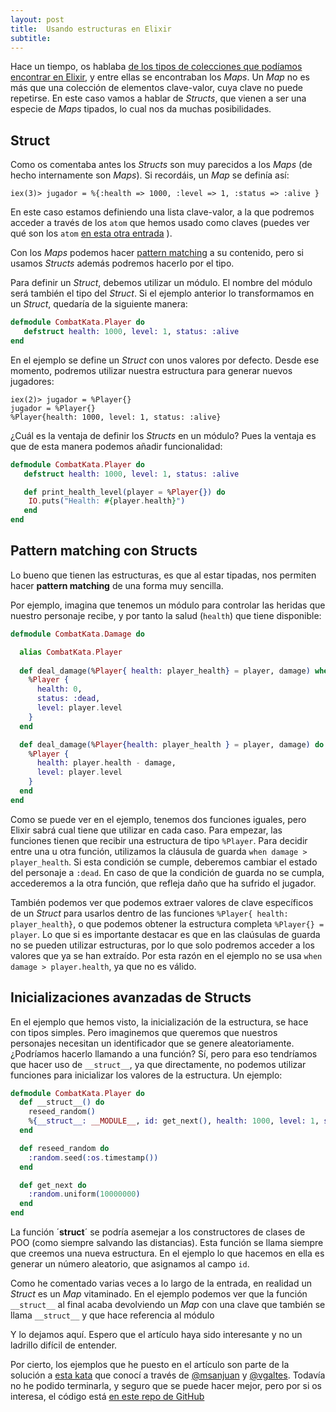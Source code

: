 ```yaml
---
layout: post
title:  Usando estructuras en Elixir
subtitle: 
---
```


Hace un tiempo, os hablaba [de los tipos de colecciones que podíamos encontrar en Elixir](https://charlascylon.com/2016-03-21-tipos-colecciones-Elixir), y entre ellas se encontraban los *Maps*. Un *Map* no es más que una colección de elementos clave-valor, cuya clave no puede repetirse. En este caso vamos a hablar de *Structs*, que vienen a ser una especie de *Maps* tipados, lo cual nos da muchas posibilidades.

## Struct

Como os comentaba antes los *Structs* son muy parecidos a los *Maps* (de hecho internamente son *Maps*). Si recordáis, un *Map* se definía así:

```
iex(3)> jugador = %{:health => 1000, :level => 1, :status => :alive }
```

En este caso estamos definiendo una lista clave-valor, a la que podremos acceder a través de los `atom` que hemos usado como claves (puedes ver qué son los `atom` [en esta otra entrada](https://charlascylon.com/2016-03-02-los-atoms-en-elixir) ).

Con los *Maps* podemos hacer [pattern matching](https://charlascylon.com/2016-02-24-Elixir-y-el-pattern-matching) a su contenido, pero si usamos *Structs* además podremos hacerlo por el tipo.

Para definir un *Struct*, debemos utilizar un módulo. El nombre del módulo será también el tipo del *Struct*. Si el ejemplo anterior lo transformamos en un *Struct*, quedaría de la siguiente manera:

```elixir
defmodule CombatKata.Player do
   defstruct health: 1000, level: 1, status: :alive  
end
```                                                                                           
En el ejemplo se define un *Struct* con unos valores por defecto. Desde ese momento, podremos utilizar nuestra estructura para generar nuevos jugadores:

```
iex(2)> jugador = %Player{}
jugador = %Player{}
%Player{health: 1000, level: 1, status: :alive}
```

¿Cuál es la ventaja de definir los *Structs* en un módulo? Pues la ventaja es que de esta manera podemos añadir funcionalidad:

```elixir
defmodule CombatKata.Player do
   defstruct health: 1000, level: 1, status: :alive

   def print_health_level(player = %Player{}) do
    IO.puts("Health: #{player.health}")
   end
end
```

## Pattern matching con Structs

Lo bueno que tienen las estructuras, es que al estar tipadas, nos permiten hacer **pattern matching** de una forma muy sencilla.

Por ejemplo, imagina que tenemos un módulo para controlar las heridas que nuestro personaje recibe, y por tanto la salud (`health`) que tiene disponible:

``` elixir
defmodule CombatKata.Damage do

  alias CombatKata.Player
 
  def deal_damage(%Player{ health: player_health} = player, damage) when damage > player_health do
    %Player {
      health: 0,
      status: :dead,
      level: player.level
    }
  end  

  def deal_damage(%Player{health: player_health } = player, damage) do
    %Player {
      health: player.health - damage,
      level: player.level     
    }
  end
end
```

Como se puede ver en el ejemplo, tenemos dos funciones iguales, pero Elixir sabrá cual tiene que utilizar en cada caso. Para empezar, las funciones tienen que recibir una estructura de tipo `%Player`. Para decidir entre una u otra función, utilizamos la cláusula  de guarda `when damage > player_health`. Si esta condición se cumple, deberemos cambiar el estado del personaje a `:dead`. En caso de que la condición de guarda no se cumpla, accederemos a la otra función, que refleja daño que ha sufrido el jugador.

También podemos ver que podemos extraer valores de clave específicos de un *Struct* para usarlos dentro de las funciones `%Player{ health: player_health}`, o que podemos obtener la estructura completa `%Player{} = player`. Lo que si es importante destacar es que en las claúsulas de guarda no se pueden utilizar estructuras, por lo que solo podremos acceder a los valores que ya se han extraído. Por esta razón en el ejemplo no se usa `when damage > player.health`, ya que no es válido.

## Inicializaciones avanzadas de Structs

En el ejemplo que hemos visto, la inicialización de la estructura, se hace con tipos simples. Pero imaginemos que queremos que nuestros personajes necesitan un identificador que se genere aleatoriamente. ¿Podríamos hacerlo llamando a una función? Sí, pero para eso tendríamos que hacer uso de `__struct__`, ya que directamente, no podemos utilizar funciones para inicializar los valores de la estructura. Un ejemplo:

```elixir
defmodule CombatKata.Player do
  def __struct__() do
    reseed_random()
    %{__struct__: __MODULE__, id: get_next(), health: 1000, level: 1, status: :alive}
  end

  def reseed_random do
    :random.seed(:os.timestamp())
  end

  def get_next do
    :random.uniform(10000000)
  end
end
```

La función ´__struct__´ se podría asemejar a los constructores de clases de POO (como siempre salvando las distancias). Esta función se llama siempre que creemos una nueva estructura. En el ejemplo lo que hacemos en ella es generar un número aleatorio, que asignamos al campo `id`.

Como he comentado varias veces a lo largo de la entrada, en realidad un *Struct* es un *Map* vitaminado. En el ejemplo podemos ver que la función `__struct__` al final acaba devolviendo un *Map* con una clave que también se llama `__struct__` y que hace referencia al módulo

Y lo dejamos aquí. Espero que el artículo haya sido interesante y no un ladrillo difícil de entender.

Por cierto, los ejemplos que he puesto en el artículo son parte de la solución a [esta kata](http://www.slideshare.net/DanielOjedaLoisel/rpg-combat-kata) que conocí a través de [@msanjuan](https://twitter.com/msanjuan) y [@vgaltes](https://twitter.com/vgaltes). Todavía no he podido terminarla, y seguro que se puede hacer mejor, pero por si os interesa, el código está [en este repo de GitHub](https://github.com/rubenfa/rpg_combat_kata)











